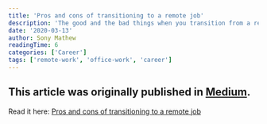```yaml
---
title: 'Pros and cons of transitioning to a remote job'
description: 'The good and the bad things when you transition from a regular office job to remote job like shrinking social circle, depression, freedom to travel etc'
date: '2020-03-13'
author: Sony Mathew
readingTime: 6
categories: ['Career']
tags: ['remote-work', 'office-work', 'career']
---
```


This article was originally published in [Medium](https://medium.com/).  
--    
Read it here: [Pros and cons of transitioning to a remote job](https://medium.com/@sonymathew/part-one-pros-and-cons-of-transitioning-to-a-remote-job-bc8fec46bb1c)
